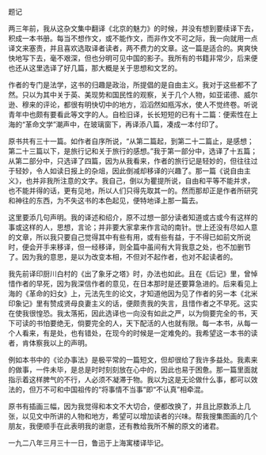 题记  

  

两三年前，我从这杂文集中翻译《北京的魅力》的时候，并没有想到要续译下去，积成一本书册。每当不想作文，或不能作文，而非作文不可之际，我一向就用一点译文来塞责，并且喜欢选取译者读者，两不费力的文章。这一篇是适合的。爽爽快快地写下去，毫不艰深，但也分明可见中国的影子。我所有的书籍非常少，后来便也还从这里选译了好几篇，那大概是关于思想和文艺的。

作者的专门是法学，这书的归趣是政治，所提倡的是自由主义。我对于这些都不了然。只以为其中关于英、美现势和国民性的观察，关于几个人物，如亚诺德、威尔逊、穆来的评论，都很有明快切中的地方，滔滔然如瓶泻水，使人不觉终卷。听说青年中也颇有要看此等文字的人。自检旧译，长长短短的已有十二篇：便索性在上海的“革命文学”潮声中，在玻璃窗下，再译添八篇，凑成一本付印了。

原书共有三十一篇。如作者自序所说，“从第二篇起，到第二十二篇止，是感想；第二十三篇以下，是旅行记和关于旅行的感想。”我于第一部分中，选译了十五篇；从第二部分中，只选译了四篇，因为从我看来，作者的旅行记是轻妙的，但往往过于轻妙，令人如读日报上的杂俎，因此倒减却移译的兴趣了。那一篇《说自由主义》，也并非我所注意的文字。我自己，倒以为瞿提所说，自由和平等不能并求，也不能并得的话，更有见地，所以人们只得先取其一的。然而那却正是作者所研究和神往的东西，为不失这书的本色起见，便特地译上那一篇去。

这里要添几句声明。我的译述和绍介，原不过想一部分读者知道或古或今有这样的事或这样的人，思想，言论；并非要大家拿来作言动的南针。世上还没有尽如人意的文章，所以我只要自己觉得其中有些有用，或有些有益，于不得已如前文所说时，便会开手来移译，但一经移译，则全篇中虽间有大背我意之处，也不加删节了。因为我的意思，是以为改变本相，不但对不起作者，也对不起读者的。

我先前译印厨川白村的《出了象牙之塔》时，办法也如此。且在《后记》里，曾悼惜作者的早死，因为我深信作者的意见，在日本那时是还要算急进的。后来看见上海的《革命的妇女》上，元法先生的论文，才知道他因为见了作者的另一本《北米印象记》里有赞成贤母良妻主义的话，便颇责我的失言，且惜作者之不早死。这实在使我很惶恐。我太落拓，因此选译也一向没有如此之严，以为倘要完全的书，天下可读的书怕要绝无，倘要完全的人，天下配活的人也就有限。每一本书，从每一个人看来，有是处，也有错处，在现今的时候是一定难免的。我希望这一本书的读者，肯体察我以上的声明。

例如本书中的《论办事法》是极平常的一篇短文，但却很给了我许多益处。我素来的做事，一件未毕，是总是时时刻刻放在心中的，因此也易于困惫。那一篇里面就指示着这样脾气的不行，人必须不凝滞于物。我以为这是无论做什么事，都可以效法的，但万不可和中国祖传的“将事情不当事”即“不认真”相牵混。

原书有插画三幅，因为我觉得和本文不大切合，便都改换了，并且比原数添上几张，以见文中所讲的人物和地方，希望可以增加读者的兴味。帮我搜集图画的几个朋友，我便顺手在此表明我的谢意，还有教给我所不解的原文的诸君。

一九二八年三月三十一日，鲁迅于上海寓楼译毕记。